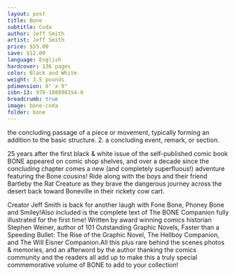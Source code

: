 ```yaml
---
layout: post
title: Bone
subtitle: Coda
author: Jeff Smith
artist: Jeff Smith
price: $55.00
save: $12.00
language: English
hardcover: 136 pages
color: Black and White
weight: 3.5 pounds
pdimension: 6" x 9"
isbn-13: 978-188896354-0
breadcrumb: true
image: bone-coda
folder: bone
---
```


the concluding passage of a piece or movement, typically forming an addition to the basic structure. 2. a concluding event, remark, or section.

25 years after the first black & white issue of the self-published comic book BONE appeared on comic shop shelves, and over a decade since the concluding chapter comes a new (and completely superfluous!) adventure featuring the Bone cousins! Ride along with the boys and their friend Bartleby the Rat Creature as they brave the dangerous journey across the desert back toward Boneville in their rickety cow cart.

Creator Jeff Smith is back for another laugh with Fone Bone, Phoney Bone and Smiley!Also included is the complete text of The BONE Companion fully illustrated for the first time! Written by award winning comics historian Stephen Weiner, author of 101 Outstanding Graphic Novels, Faster than a Speeding Bullet: The Rise of the Graphic Novel, The Hellboy Companion, and The Will Eisner Companion.All this plus rare behind the scenes photos & memories, and an afterword by the author thanking the comics community and the readers all add up to make this a truly special commemorative volume of BONE to add to your collection!
